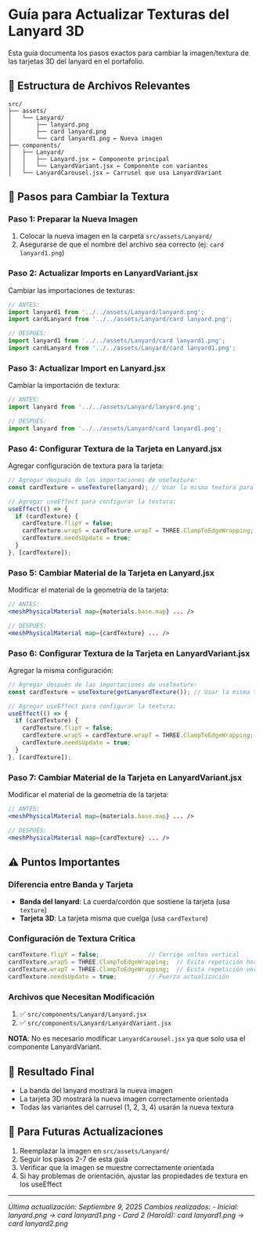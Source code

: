 # Guía para Actualizar Texturas del Lanyard 3D

Esta guía documenta los pasos exactos para cambiar la imagen/textura de las tarjetas 3D del lanyard en el portafolio.

## 📁 Estructura de Archivos Relevantes

```
src/
├── assets/
│   └── Lanyard/
│       ├── lanyard.png
│       ├── card lanyard.png
│       └── card lanyard1.png ← Nueva imagen
├── components/
│   ├── Lanyard/
│   │   ├── Lanyard.jsx ← Componente principal
│   │   └── LanyardVariant.jsx ← Componente con variantes
│   └── LanyardCarousel.jsx ← Carrusel que usa LanyardVariant
```

## 🔄 Pasos para Cambiar la Textura

### Paso 1: Preparar la Nueva Imagen
1. Colocar la nueva imagen en la carpeta `src/assets/Lanyard/`
2. Asegurarse de que el nombre del archivo sea correcto (ej: `card lanyard1.png`)

### Paso 2: Actualizar Imports en LanyardVariant.jsx
Cambiar las importaciones de texturas:

```jsx
// ANTES:
import lanyard1 from '../../assets/Lanyard/lanyard.png';
import cardLanyard from '../../assets/Lanyard/card lanyard.png';

// DESPUÉS:
import lanyard1 from '../../assets/Lanyard/card lanyard1.png';
import cardLanyard from '../../assets/Lanyard/card lanyard1.png';
```

### Paso 3: Actualizar Import en Lanyard.jsx
Cambiar la importación de textura:

```jsx
// ANTES:
import lanyard from '../../assets/Lanyard/lanyard.png';

// DESPUÉS:
import lanyard from '../../assets/Lanyard/card lanyard1.png';
```

### Paso 4: Configurar Textura de la Tarjeta en Lanyard.jsx
Agregar configuración de textura para la tarjeta:

```jsx
// Agregar después de las importaciones de useTexture:
const cardTexture = useTexture(lanyard); // Usar la misma textura para la tarjeta

// Agregar useEffect para configurar la textura:
useEffect(() => {
  if (cardTexture) {
    cardTexture.flipY = false;
    cardTexture.wrapS = cardTexture.wrapT = THREE.ClampToEdgeWrapping;
    cardTexture.needsUpdate = true;
  }
}, [cardTexture]);
```

### Paso 5: Cambiar Material de la Tarjeta en Lanyard.jsx
Modificar el material de la geometría de la tarjeta:

```jsx
// ANTES:
<meshPhysicalMaterial map={materials.base.map} ... />

// DESPUÉS:
<meshPhysicalMaterial map={cardTexture} ... />
```

### Paso 6: Configurar Textura de la Tarjeta en LanyardVariant.jsx
Agregar la misma configuración:

```jsx
// Agregar después de las importaciones de useTexture:
const cardTexture = useTexture(getLanyardTexture()); // Usar la misma textura para la tarjeta

// Agregar useEffect para configurar la textura:
useEffect(() => {
  if (cardTexture) {
    cardTexture.flipY = false;
    cardTexture.wrapS = cardTexture.wrapT = THREE.ClampToEdgeWrapping;
    cardTexture.needsUpdate = true;
  }
}, [cardTexture]);
```

### Paso 7: Cambiar Material de la Tarjeta en LanyardVariant.jsx
Modificar el material de la geometría de la tarjeta:

```jsx
// ANTES:
<meshPhysicalMaterial map={materials.base.map} ... />

// DESPUÉS:
<meshPhysicalMaterial map={cardTexture} ... />
```

## ⚠️ Puntos Importantes

### Diferencia entre Banda y Tarjeta
- **Banda del lanyard**: La cuerda/cordón que sostiene la tarjeta (usa `texture`)
- **Tarjeta 3D**: La tarjeta misma que cuelga (usa `cardTexture`)

### Configuración de Textura Crítica
```jsx
cardTexture.flipY = false;              // Corrige volteo vertical
cardTexture.wrapS = THREE.ClampToEdgeWrapping;  // Evita repetición horizontal
cardTexture.wrapT = THREE.ClampToEdgeWrapping;  // Evita repetición vertical
cardTexture.needsUpdate = true;         // Fuerza actualización
```

### Archivos que Necesitan Modificación
1. ✅ `src/components/Lanyard/Lanyard.jsx` 
2. ✅ `src/components/Lanyard/LanyardVariant.jsx`

**NOTA**: No es necesario modificar `LanyardCarousel.jsx` ya que solo usa el componente LanyardVariant.

## 🎯 Resultado Final
- La banda del lanyard mostrará la nueva imagen
- La tarjeta 3D mostrará la nueva imagen correctamente orientada
- Todas las variantes del carrusel (1, 2, 3, 4) usarán la nueva textura

## 📝 Para Futuras Actualizaciones
1. Reemplazar la imagen en `src/assets/Lanyard/`
2. Seguir los pasos 2-7 de esta guía
3. Verificar que la imagen se muestre correctamente orientada
4. Si hay problemas de orientación, ajustar las propiedades de textura en los useEffect

---
*Última actualización: Septiembre 9, 2025*
*Cambios realizados:*
*- Inicial: lanyard.png → card lanyard1.png*
*- Card 2 (Harold): card lanyard1.png → card lanyard2.png*
